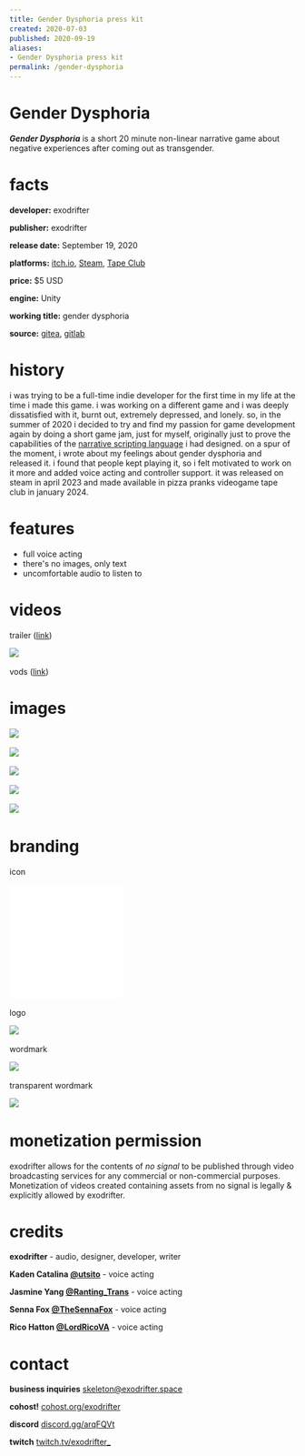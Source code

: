 ```yaml
---
title: Gender Dysphoria press kit
created: 2020-07-03
published: 2020-09-19
aliases:
- Gender Dysphoria press kit
permalink: /gender-dysphoria
---
```


# Gender Dysphoria

_**Gender Dysphoria**_ is a short 20 minute non-linear narrative game about negative experiences after coming out as transgender.

# facts

**developer:** exodrifter

**publisher:** exodrifter

**release date:** September 19, 2020

**platforms:** [itch.io](https://exodrifter.itch.io/gender-dysphoria), [Steam](https://store.steampowered.com/app/2310400/Gender_Dysphoria), [Tape Club](https://pizzapranks.com/product/gender-dysphoria-by-exodrifter/)

**price:** \$5 USD

**engine:** Unity

**working title:** gender dysphoria

**source:** [gitea](https://gitea.arcturuscollective.com/exodrifter/gender-dysphoria/), [gitlab](https://gitlab.com/exodrifter/gender-dysphoria)

# history

i was trying to be a full-time indie developer for the first time in my life at the time i made this game. i was working on a different game and i was deeply dissatisfied with it, burnt out, extremely depressed, and lonely. so, in the summer of 2020 i decided to try and find my passion for game development again by doing a short game jam, just for myself, originally just to prove the capabilities of the [narrative scripting language](https://github.com/exodrifter/unity-rumor) i had designed. on a spur of the moment, i wrote about my feelings about gender dysphoria and released it. i found that people kept playing it, so i felt motivated to work on it more and added voice acting and controller support. it was released on steam in april 2023 and made available in pizza pranks videogame tape club in january 2024.

# features

- full voice acting
- there's no images, only text
- uncomfortable audio to listen to

# videos

trailer ([link](https://www.youtube.com/watch?v=ZJO9Rm3nxmw))

![](https://www.youtube.com/watch?v=ZJO9Rm3nxmw)

vods ([link](https://vods.exodrifter.space/tag/gender-dysphoria/))

# images

![](gender-dysphoria/screen-1.png)

![](gender-dysphoria/screen-2.png)

![](gender-dysphoria/screen-3.png)

![](gender-dysphoria/screen-4.png)

![](gender-dysphoria/screen-5.png)

# branding

icon

![](gender-dysphoria/icon.svg)

logo

![](gender-dysphoria/logo.png)

wordmark

![](gender-dysphoria/wordmark.png)

transparent wordmark

![](gender-dysphoria/wordmark-transparent.png)

# monetization permission

exodrifter allows for the contents of _no signal_ to be published through video broadcasting services for any commercial or non-commercial purposes. Monetization of videos created containing assets from no signal is legally & explicitly allowed by exodrifter.

# credits

**exodrifter** - audio, designer, developer, writer

**Kaden Catalina [@utsito](https://twitter.com/utsito)** - voice acting

**Jasmine Yang [@Ranting_Trans](https://twitter.com/Ranting_Trans)** - voice acting

**Senna Fox [@TheSennaFox](https://twitter.com/TheSennaFox)** - voice acting

**Rico Hatton [@LordRicoVA](https://twitter.com/LordRicoVA)** - voice acting

# contact

**business inquiries** [skeleton@exodrifter.space](mailto:skeleton@exodrifter.space)

**cohost!** [cohost.org/exodrifter](https://cohost.org/exodrifter)

**discord** [discord.gg/arqFQVt](https://discord.gg/arqFQVt)

**twitch** [twitch.tv/exodrifter_](https://twitch.tv/exodrifter_)

